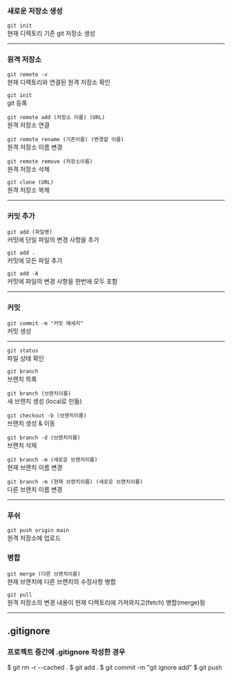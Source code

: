 
### 새로운 저장소 생성
```git init```<br>
현재 디렉토리 기준 git 저장소 생성

-------------
### 원격 저장소

```git remote -v```<br>
현재 디렉토리와 연결된 원격 저장소 확인

```git init```<br>
git 등록

```git remote add (저장소 이름) (URL)```<br>
원격 저장소 연결

```git remote rename (기존이름) (변경할 이름)```<br>
원격 저장소 이름 변경

```git remote remove (저장소이름)```<br>
원격 저장소 삭제

```git clone (URL)```<br>
원격 저장소 복제

-------------
### 커밋 추가
```git add (파일명)```<br>
커밋에 단일 파일의 변경 사항을 추가

```git add . ```<br>
커밋에 모든 파일 추가

```git add -A```<br>
커밋에 파일의 변경 사항을 한번에 모두 포함

------------
### 커밋
```git commit -m "커밋 메세지"```<br>
커밋 생성

--------

```git status```<br>
파일 상태 확인

```git branch```<br>
브랜치 목록

```git branch (브렌치이름)```<br>
새 브렌치 생성 (local로 만듦)

```git checkout -b (브랜치이름)```<br>
브랜치 생성 & 이동

```git branch -d (브랜치이름)```<br>
브랜치 삭제

```git branch -m (새로운 브랜치이름)```<br>
현재 브랜치 이름 변경

```git branch -m (현재 브랜치이름) (새로운 브랜치이름)```<br>
다른 브랜치 이름 변경

-------
### 푸쉬
```git push origin main```<br>
원격 저장소에 업로드

### 병합
```git merge (다른 브랜치이름)```<br>
현재 브랜치에 다른 브랜치의 수정사항 병합

```git pull```<br>
원격 저장소의 변경 내용이 현재 디렉토리에 가져와지고(fetch) 병합(merge)됨

----------
## .gitignore
### 프로젝트 중간에 .gitignore 작성한 경우
$ git rm -r --cached .
$ git add .
$ git commit -m "git ignore add"
$ git push
